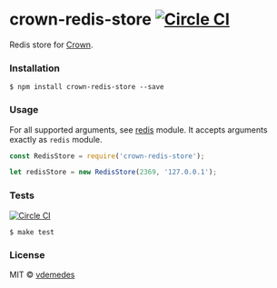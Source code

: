 # crown-redis-store [![Circle CI](https://circleci.com/gh/vdemedes/crown-redis-store.svg?style=svg)](https://circleci.com/gh/vdemedes/crown-redis-store)

Redis store for [Crown](https://github.com/vdemedes/crown).


### Installation

```
$ npm install crown-redis-store --save
```


### Usage

For all supported arguments, see [redis](https://www.npmjs.com/package/redis#redis-createclient) module.
It accepts arguments exactly as `redis` module.

```js
const RedisStore = require('crown-redis-store');

let redisStore = new RedisStore(2369, '127.0.0.1');
```


### Tests

[![Circle CI](https://circleci.com/gh/vdemedes/crown-redis-store.svg?style=svg)](https://circleci.com/gh/vdemedes/crown-redis-store)

```
$ make test
```


### License

MIT © [vdemedes](https://github.com/vdemedes)
